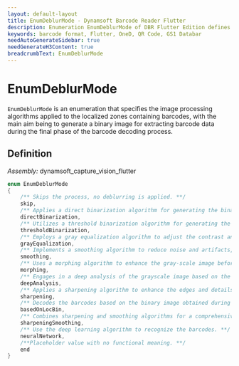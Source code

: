 ```yaml
---
layout: default-layout
title: EnumDeblurMode - Dynamsoft Barcode Reader Flutter
description: Enumeration EnumDeblurMode of DBR Flutter Edition defines the modes for extracting barcode data during the final phase of the barcode decoding process
keywords: barcode format, Flutter, OneD, QR Code, GS1 Databar
needAutoGenerateSidebar: true
needGenerateH3Content: true
breadcrumbText: EnumDeblurMode
---
```


# EnumDeblurMode

`EnumDeblurMode` is an enumeration that specifies the image processing algorithms applied to the localized zones containing barcodes, with the main aim being to generate a binary image for extracting barcode data during the final phase of the barcode decoding process.

## Definition

*Assembly:* dynamsoft_capture_vision_flutter

```dart
enum EnumDeblurMode
{
    /** Skips the process, no deblurring is applied. **/
    skip,
    /** Applies a direct binarization algorithm for generating the binary image. **/
    directBinarization,
    /** Utilizes a threshold binarization algorithm for generating the binary image, dynamically determining the threshold based on the image content. **/
    thresholdBinarization,
    /** Employs a gray equalization algorithm to adjust the contrast and brightness, improving the clarity of the gray-scale image before binarization. **/
    grayEqualization,
    /** Implements a smoothing algorithm to reduce noise and artifacts, smoothing out the gray-scale image before binarization. **/
    smoothing,
    /** Uses a morphing algorithm to enhance the gray-scale image before binarization. **/
    morphing,
    /** Engages in a deep analysis of the grayscale image based on the barcode format to intelligently generate the optimized binary image, tailored to complex or severely blurred images. **/
    deepAnalysis,
    /** Applies a sharpening algorithm to enhance the edges and details of the barcode, making it more distinguishable on the gray-scale image before binarization. **/
    sharpening,
    /** Decodes the barcodes based on the binary image obtained during the localization process. **/
    basedOnLocBin,
    /** Combines sharpening and smoothing algorithms for a comprehensive deblurring effect, targeting both clarity and smoothness of the gray-scale image before binarization. **/
    sharpeningSmoothing,
    /** Use the deep learning algorithm to recognize the barcodes. **/
    neuralNetwork,
    /**Placeholder value with no functional meaning. **/
    end
}
```
